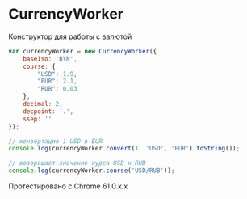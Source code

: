 # CurrencyWorker
Конструктор для работы с валютой

```javascript
var currencyWorker = new CurrencyWorker({
    baseIso: 'BYN',
    course: {
        "USD": 1.9,
        "EUR": 2.1,
        "RUB": 0.03
    },
    decimal: 2,
    decpoint: '.',
    ssep: ''
});

// конвертация 1 USD в EUR
console.log(currencyWorker.convert(1, 'USD', 'EUR').toString());

// возвращает значение курса USD к RUB
console.log(currencyWorker.course('USD/RUB'));
```

Протестировано с Chrome 61.0.x.x
